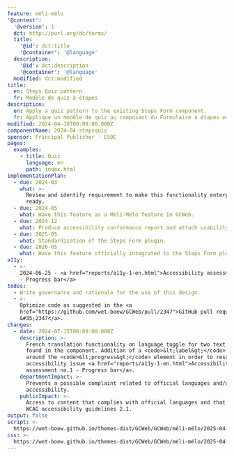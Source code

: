 ```yaml
---
feature: méli-mélo
'@context':
  '@version': 1
  dct: http://purl.org/dc/terms/
  title:
    '@id': dct:title
    '@container': '@language'
  description:
    '@id': dct:description
    '@container': '@language'
  modified: dct:modified
title:
  en: Steps Quiz pattern
  fr: Modèle de quiz à étapes
description:
  en: Apply a quiz pattern to the existing Steps Form component.
  fr: Applique un modèle de quiz au composant du Formulaire à étapes existant.
modified: 2024-04-16T00:00:00.000Z
componentName: 2024-04-stepsquiz
sponsor: Principal Publisher - ESDC
pages:
  examples:
    - title: Quiz
      language: en
      path: index.html
implementationPlan:
  - due: 2024-03
    what: >-
      Review and identify requirement to make this functionality enterprise
      ready.
  - due: 2024-05
    what: Have this feature as a Meli-Melo feature in GCWeb.
  - due: 2024-12
    what: Produce accessibility conformance report and attach usability report.
  - due: 2025-05
    what: Standardisation of the Steps Form plugin.
  - due: 2026-05
    what: Have this feature officially integrated to the Steps Form plugin.
a11y:
  - >-
    2024-06-25 - <a href="reports/a11y-1-en.html">Accessibility assessment no.1
    - Progress bar</a>
todos:
  - Write governance and rationale for the use of this design.
  - >-
    Optimize code as suggested in the <a
    href="https://github.com/wet-boew/GCWeb/pull/2347">GitHub pull request
    &#35;2347</a>.
changes:
  - date: 2024-07-15T00:00:00.000Z
    description: >-
      French translation functionality on language toggle for two text elements
      found in the component. Addition of a <code>&lt;label&gt;</code> element
      around the <code>&lt;progress&gt;</code> element in order to resolve an
      accessibility issue <a href="reports/a11y-1-en.html">Accessibility
      assessment no.1 - Progress bar</a>.
    departmentImpact: >-
      Prevents a possible complaint related to official languages and/or
      accessibility.
    publicImpact: >-
      Access to content that complies with official languages and that meets
      WCAG accessibility guidelines 2.1.
output: false
script: >-
  https://wet-boew.github.io/themes-dist/GCWeb/GCWeb/méli-mélo/2025-04-nahanni.js
css: >-
  https://wet-boew.github.io/themes-dist/GCWeb/GCWeb/méli-mélo/2025-04-nahanni.css
---
```

